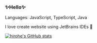 ### ✨Hello✨

Languages: JavaScript, TypeScript, Java

I love create website using JetBrains IDEs 🥰

[![hirohe's GitHub stats](https://github-readme-stats.vercel.app/api?username=hirohe)](https://github.com/anuraghazra/github-readme-stats)
